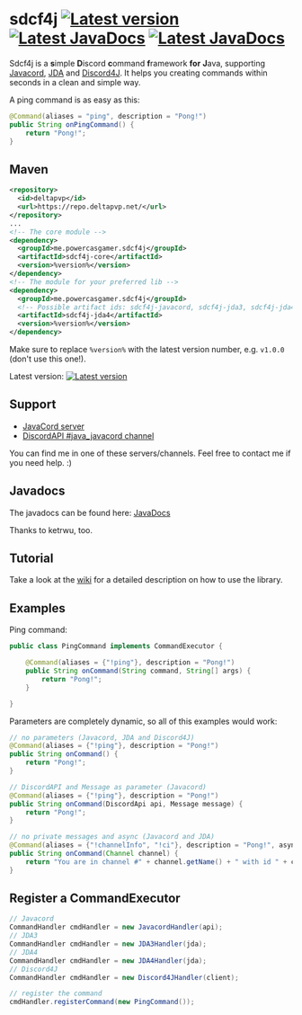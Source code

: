 # sdcf4j <a href="#"><img src="https://img.shields.io/badge/version-1.1.0-brightgreen" alt="Latest version"></a> <a href="http://ci.ketrwu.de/job/sdcf4j/job/master/javadoc/"><img src="https://shields.javacord.org/badge/JavaDoc-latest-yellow.svg" alt="Latest JavaDocs"></a> <a href="https://github.com/BtoBastian/sdcf4j/wiki"><img src="https://shields.javacord.org/badge/Wiki-Home-red.svg" alt="Latest JavaDocs"></a>

Sdcf4j is a **s**imple **D**iscord **c**ommand **f**ramework **for** **J**ava, supporting [Javacord](https://github.com/BtoBastian/Javacord), [JDA](https://github.com/DV8FromTheWorld/JDA) and [Discord4J](https://github.com/austinv11/Discord4J). It helps you creating commands within seconds in a clean and simple way.

A ping command is as easy as this:
```java
@Command(aliases = "ping", description = "Pong!")
public String onPingCommand() {
    return "Pong!";
}
```

##  Maven
```xml
<repository>
  <id>deltapvp</id>
  <url>https://repo.deltapvp.net/</url>
</repository>
...
<!-- The core module -->
<dependency>
  <groupId>me.powercasgamer.sdcf4j</groupId>
  <artifactId>sdcf4j-core</artifactId>
  <version>%version%</version>
</dependency>
<!-- The module for your preferred lib -->
<dependency>
  <groupId>me.powercasgamer.sdcf4j</groupId>
  <!-- Possible artifact ids: sdcf4j-javacord, sdcf4j-jda3, sdcf4j-jda4, sdcf4j-discord4j -->
  <artifactId>sdcf4j-jda4</artifactId>
  <version>%version%</version>
</dependency>
```
Make sure to replace `%version%` with the latest version number, e.g. `v1.0.0` (don't use this one!).

Latest version: <a href="#"><img src="https://img.shields.io/badge/version-1.1.0-brightgreen" alt="Latest version"></a>
## Support
 
* [JavaCord server](https://discord.gg/0qJ2jjyneLEgG7y3)
* [DiscordAPI #java_javacord channel](https://discord.gg/0SBTUU1wZTVXVKEo)

You can find me in one of these servers/channels. Feel free to contact me if you need help. :)

## Javadocs
The javadocs can be found here: [JavaDocs](http://ci.ketrwu.de/job/sdcf4j/job/master/javadoc/)

Thanks to ketrwu, too.

## Tutorial

Take a look at the [wiki](https://github.com/BtoBastian/sdcf4j/wiki) for a detailed description on how to use the library.

## Examples

Ping command:
```java
public class PingCommand implements CommandExecutor {

    @Command(aliases = {"!ping"}, description = "Pong!")
    public String onCommand(String command, String[] args) {
        return "Pong!";
    }

}
```

Parameters are completely dynamic, so all of this examples would work:
```java
// no parameters (Javacord, JDA and Discord4J)
@Command(aliases = {"!ping"}, description = "Pong!")
public String onCommand() {
    return "Pong!";
}

// DiscordAPI and Message as parameter (Javacord)
@Command(aliases = {"!ping"}, description = "Pong!")
public String onCommand(DiscordApi api, Message message) {
    return "Pong!";
}

// no private messages and async (Javacord and JDA)
@Command(aliases = {"!channelInfo", "!ci"}, description = "Pong!", async = true, privateMessages = false)
public String onCommand(Channel channel) {
    return "You are in channel #" + channel.getName() + " with id " + channel.getId();
}
```

## Register a CommandExecutor

```java
// Javacord
CommandHandler cmdHandler = new JavacordHandler(api);
// JDA3
CommandHandler cmdHandler = new JDA3Handler(jda);
// JDA4
CommandHandler cmdHandler = new JDA4Handler(jda);
// Discord4J
CommandHandler cmdHandler = new Discord4JHandler(client);

// register the command
cmdHandler.registerCommand(new PingCommand());
```

